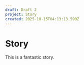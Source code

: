 ```yaml
---
draft: Draft 2
project: Story
created: 2025-10-15T04:13:13.599Z
---
```


# Story

This is a fantastic story.
